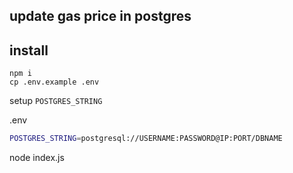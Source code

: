 ## update gas price in postgres

## install

```
npm i 
cp .env.example .env
```  

setup `POSTGRES_STRING` 

.env
```bash
POSTGRES_STRING=postgresql://USERNAME:PASSWORD@IP:PORT/DBNAME
```

node index.js

